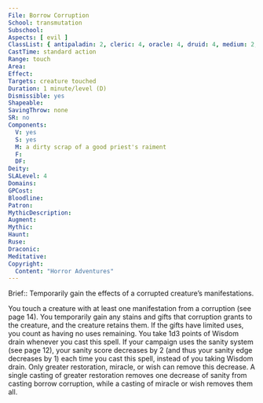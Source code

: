 ```yaml
---
File: Borrow Corruption
School: transmutation
Subschool: 
Aspects: [ evil ]
ClassList: { antipaladin: 2, cleric: 4, oracle: 4, druid: 4, medium: 2, occultist: 3, psychic: 4, shaman: 4, witch: 4 }
CastTime: standard action
Range: touch
Area: 
Effect: 
Targets: creature touched
Duration: 1 minute/level (D)
Dismissible: yes
Shapeable: 
SavingThrow: none
SR: no
Components:
  V: yes
  S: yes
  M: a dirty scrap of a good priest's raiment
  F: 
  DF: 
Deity: 
SLALevel: 4
Domains: 
GPCost: 
Bloodline: 
Patron: 
MythicDescription: 
Augment: 
Mythic: 
Haunt: 
Ruse: 
Draconic: 
Meditative: 
Copyright:
  Content: "Horror Adventures"
---
```

Brief:: Temporarily gain the effects of a corrupted creature’s manifestations.

You touch a creature with at least one manifestation from a corruption (see page 14). You temporarily gain any stains and gifts that corruption grants to the creature, and the creature retains them. If the gifts have limited uses, you count as having no uses remaining. You take 1d3 points of Wisdom drain whenever you cast this spell.  If your campaign uses the sanity system (see page 12), your sanity score decreases by 2 (and thus your sanity edge decreases by 1) each time you cast this spell, instead of you taking Wisdom drain. Only greater restoration, miracle, or wish can remove this decrease. A single casting of greater restoration removes one decrease of sanity from casting borrow corruption, while a casting of miracle or wish removes them all.
